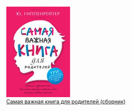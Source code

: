 ![](Самая%20важная%20книга%20для%20родителей%20(сборник).jpg)  
[Самая важная книга для родителей (сборник)](Самая%20важная%20книга%20для%20родителей%20(сборник).md)
